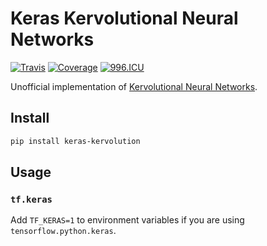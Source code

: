 # Keras Kervolutional Neural Networks

[![Travis](https://travis-ci.org/CyberZHG/keras-kervolution.svg)](https://travis-ci.org/CyberZHG/keras-kervolution)
[![Coverage](https://coveralls.io/repos/github/CyberZHG/keras-kervolution/badge.svg?branch=master)](https://coveralls.io/github/CyberZHG/keras-kervolution)
[![996.ICU](https://img.shields.io/badge/license-Anti%20996-blue.svg)](https://996.icu) 

Unofficial implementation of [Kervolutional Neural Networks](https://arxiv.org/pdf/1904.03955.pdf).

## Install

```bash
pip install keras-kervolution
```

## Usage


### `tf.keras`

Add `TF_KERAS=1` to environment variables if you are using `tensorflow.python.keras`.
